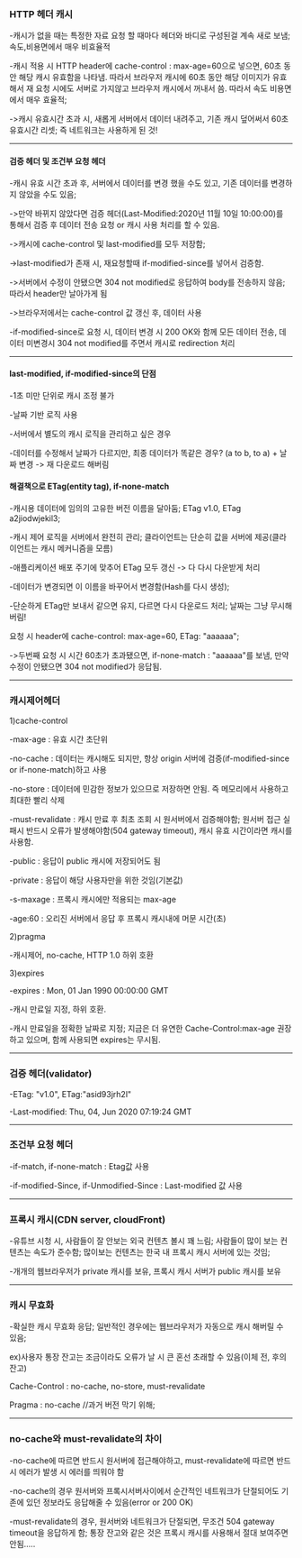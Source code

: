 ### HTTP 헤더 캐시

-캐시가 없을 때는 특정한 자료 요청 할 때마다 헤더와 바디로 구성된걸 계속 새로 보냄; 속도,비용면에서 매우 비효율적

-캐시 적용 시 HTTP header에 cache-control : max-age=60으로 넣으면, 60초 동안 해당 캐시 유효함을 나타냄. 따라서 브라우저 캐시에 60초 동안 해당 이미지가 유효해서 재 요청 시에도 서버로 가지않고 브라우저 캐시에서 꺼내서 씀. 따라서 속도 비용면에서 매우 효율적; 

->캐시 유효시간 초과 시, 새롭게 서버에서 데이터 내려주고, 기존 캐시 덮어써서 60초 유효시간 리셋; 즉 네트워크는 사용하게 된 것!

***
 

#### 검증 헤더 및 조건부 요청 헤더

-캐시 유효 시간 초과 후, 서버에서 데이터를 변경 했을 수도 있고, 기존 데이터를 변경하지 않았을 수도 있음;

->만약 바뀌지 않았다면 검증 헤더(Last-Modified:2020년 11월 10일 10:00:00)를 통해서 검증 후 데이터 전송 요청 or 캐시 사용 처리를 할 수 있음.

->캐시에 cache-control 및 last-modified를 모두 저장함;

->last-modified가 존재 시, 재요청할때 if-modified-since를 넣어서 검증함.

->서버에서 수정이 안됐으면 304 not modified로 응답하여 body를 전송하지 않음; 따라서 header만 날아가게 됨

->브라우저에서는 cache-control 값 갱신 후, 데이터 사용

-if-modified-since로 요청 시, 데이터 변경 시 200 OK와 함께 모든 데이터 전송, 데이터 미변경시 304 not modified를 주면서 캐시로 redirection 처리

***

#### last-modified, if-modified-since의 단점 

-1초 미만 단위로 캐시 조정 불가

-날짜 기반 로직 사용

-서버에서 별도의 캐시 로직을 관리하고 싶은 경우

-데이터를 수정해서 날짜가 다르지만, 최종 데이터가 똑같은 경우? (a to b,  to a) + 날짜 변경 -> 재 다운로드 해버림

 
#### 해결책으로 ETag(entity tag), if-none-match

-캐시용 데이터에 임의의 고유한 버전 이름을 달아둠; ETag v1.0, ETag a2jiodwjekil3;

-캐시 제어 로직을 서버에서 완전히 관리; 클라이언트는 단순히 값을 서버에 제공(클라이언트는 캐시 메커니즘을 모름)

-애플리케이션 배포 주기에 맞추어 ETag 모두 갱신 -> 다 다시 다운받게 처리

-데이터가 변경되면 이 이름을 바꾸어서 변경함(Hash를 다시 생성);

-단순하게 ETag만 보내서 같으면 유지, 다르면 다시 다운로드 처리; 날짜는 그냥 무시해버림!
 

요청 시 header에 cache-control: max-age=60, ETag: "aaaaaa"; 

->두번째 요청 시 시간 60초가 초과됐으면, if-none-match : "aaaaaa"를 보냄, 만약 수정이 안됐으면 304 not modified가 응답됨.

 ***

 

### 캐시제어헤더

 

1)cache-control

-max-age : 유효 시간 초단위

-no-cache : 데이터는 캐시해도 되지만, 항상 origin 서버에 검증(if-modified-since or if-none-match)하고 사용

-no-store : 데이터에 민감한 정보가 있으므로 저장하면 안됨. 즉 메모리에서 사용하고 최대한 빨리 삭제

-must-revalidate : 캐시 만료 후 최초 조회 시 원서버에서 검증해야함; 원서버 접근 실패시 반드시 오류가 발생해야함(504 gateway timeout), 캐시 유효 시간이라면 캐시를 사용함.

-public : 응답이 public 캐시에 저장되어도 됨

-private : 응답이 해당 사용자만을 위한 것임(기본값)

-s-maxage : 프록시 캐시에만 적용되는 max-age

-age:60 : 오리진 서버에서 응답 후 프록시 캐시내에 머문 시간(초)

 

2)pragma

-캐시제어, no-cache, HTTP 1.0 하위 호환

 

3)expires

-expires : Mon, 01 Jan 1990 00:00:00 GMT

-캐시 만료일 지정, 하위 호환.

-캐시 만료일을 정확한 날짜로 지정; 지금은 더 유연한 Cache-Control:max-age 권장하고 있으며, 함께 사용되면 expires는 무시됨.

 ***

### 검증 헤더(validator)

-ETag: "v1.0", ETag:"asid93jrh2l"

-Last-modified: Thu, 04, Jun 2020 07:19:24 GMT

***

### 조건부 요청 헤더

-if-match, if-none-match : Etag값 사용

-if-modified-Since, if-Unmodified-Since : Last-modified 값 사용

***
 
 
### 프록시 캐시(CDN server, cloudFront)

-유튜브 시청 시, 사람들이 잘 안보는 외국 컨텐츠 볼시 꽤 느림; 사람들이 많이 보는 컨텐츠는 속도가 준수함; 많이보는 컨텐츠는 한국 내 프록시 캐시 서버에 있는 것임;

-개개의 웹브라우저가 private 캐시를 보유, 프록시 캐시 서버가 public 캐시를 보유

 ***
 

### 캐시 무효화

-확실한 캐시 무효화 응답; 일반적인 경우에는 웹브라우저가 자동으로 캐시 해버릴 수 있음; 

 

ex)사용자 통장 잔고는 조금이라도 오류가 날 시 큰 혼선 초래할 수 있음(이체 전, 후의 잔고)

 

Cache-Control : no-cache, no-store, must-revalidate

Pragma : no-cache //과거 버전 막기 위해;

 
***
 

### no-cache와 must-revalidate의 차이

-no-cache에 따르면 반드시 원서버에 접근해야하고, must-revalidate에 따르면 반드시 에러가 발생 시 에러를 띄워야 함

-no-cache의 경우 원서버와 프록시서버사이에서 순간적인 네트워크가 단절되어도 기존에 있던 정보라도 응답해줄 수 있음(error or 200 OK)

-must-revalidate의 경우, 원서버와 네트워크가 단절되면, 무조건 504 gateway timeout을 응답하게 함; 통장 잔고와 같은 것은 프록시 캐시를 사용해서 절대 보여주면 안됨..... 

